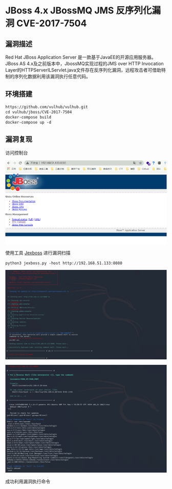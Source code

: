 # JBoss 4.x JBossMQ JMS 反序列化漏洞 CVE-2017-7504

## 漏洞描述

Red Hat JBoss Application Server 是一款基于JavaEE的开源应用服务器。JBoss AS 4.x及之前版本中，JbossMQ实现过程的JMS over HTTP Invocation Layer的HTTPServerILServlet.java文件存在反序列化漏洞，远程攻击者可借助特制的序列化数据利用该漏洞执行任意代码。

## 环境搭建

```plain
https://github.com/vulhub/vulhub.git
cd vulhub/jboss/CVE-2017-7504
docker-compose build
docker-compose up -d
```

## 漏洞复现

访问控制台

![img](images/1627121334280-904d0c7a-4bc8-46ee-a4f2-6fe9939c2237.png)

使用工具 [Jexboss](https://github.com/joaomatosf/jexboss) 进行漏洞扫描

```plain
python3 jexboss.py -host http://192.168.51.133:8080
```

![img](images/1627121338258-e1128eab-4a37-4915-8c7b-584c0baea8d1.png)

![img](images/1627121342813-aab7d6da-b925-451f-9abb-49f03eb53c84.png)

成功利用漏洞执行命令